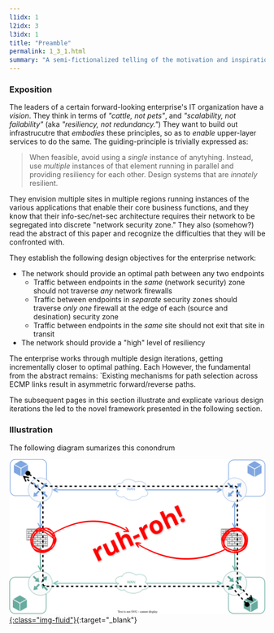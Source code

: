 ```yaml
---
l1idx: 1
l2idx: 3
l3idx: 1
title: "Preamble"
permalink: 1_3_1.html
summary: "A semi-fictionalized telling of the motivation and inspiration for this framework"
---
```


### Exposition

The leaders of a certain forward-looking enterprise's IT organization have a *vision*.  They think in terms of *"cattle, not pets"*, and *"scalability, not failability"* (aka *"resiliency, not redundancy."*)  They want to build out infrastrucutre that *embodies* these principles, so as to *enable* upper-layer services to do the same.  The guiding-principle is trivially expressed as:
 
> When feasible, avoid using a *single* instance of anytyhing. Instead, use *multiple* instances of that element running in parallel and providing resiliency for each other.  Design systems that are *innately* resilient.

They envision multiple sites in multiple regions running instances of the various applications that enable their core business functions, and they know that their info-sec/net-sec architecture requires their network to be segregated into discrete "network security zone."  They also (somehow?) read the abstract of this paper and recognize the difficulties that they will be confronted with.

They establish the following design objectives for the enterprise network:
- The network should provide an optimal path between any two endpoints
  - Traffic between endpoints in the *same* (network security) zone should not traverse *any* network firewalls
  - Traffic between endpoints in *separate* security zones should traverse *only one* firewall at the edge of each (source and desination) security zone
  - Traffic between endpoints in the *same* site should not exit that site in transit
- The network should provide a "high" level of resiliency

The enterprise works through multiple design iterations, getting incrementally closer to optimal pathing.  Each   However, the fundamental from the abstract remains:
`Existing mechanisms for path selection across ECMP links result in asymmetric forward/reverse paths.

The subsequent pages in this section illustrate and explicate various design iterations the led to the novel framework presented in the following section.

### Illustration

The following diagram sumarizes this conondrum

[![image](./abstract-1.drawio.svg){:class="img-fluid"}](./pages/1/3(ecmp-symmetric)/abstract-1.drawio.svg){:target="_blank"}
